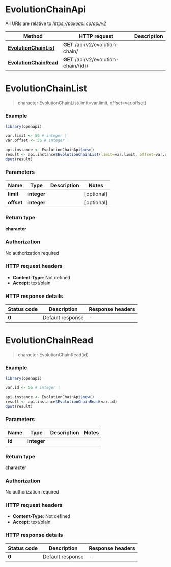 # EvolutionChainApi

All URIs are relative to *https://pokeapi.co/api/v2*

Method | HTTP request | Description
------------- | ------------- | -------------
[**EvolutionChainList**](EvolutionChainApi.md#EvolutionChainList) | **GET** /api/v2/evolution-chain/ | 
[**EvolutionChainRead**](EvolutionChainApi.md#EvolutionChainRead) | **GET** /api/v2/evolution-chain/{id}/ | 


# **EvolutionChainList**
> character EvolutionChainList(limit=var.limit, offset=var.offset)



### Example
```R
library(openapi)

var.limit <- 56 # integer | 
var.offset <- 56 # integer | 

api.instance <- EvolutionChainApi$new()
result <- api.instance$EvolutionChainList(limit=var.limit, offset=var.offset)
dput(result)
```

### Parameters

Name | Type | Description  | Notes
------------- | ------------- | ------------- | -------------
 **limit** | **integer**|  | [optional] 
 **offset** | **integer**|  | [optional] 

### Return type

**character**

### Authorization

No authorization required

### HTTP request headers

 - **Content-Type**: Not defined
 - **Accept**: text/plain

### HTTP response details
| Status code | Description | Response headers |
|-------------|-------------|------------------|
| **0** | Default response |  -  |

# **EvolutionChainRead**
> character EvolutionChainRead(id)



### Example
```R
library(openapi)

var.id <- 56 # integer | 

api.instance <- EvolutionChainApi$new()
result <- api.instance$EvolutionChainRead(var.id)
dput(result)
```

### Parameters

Name | Type | Description  | Notes
------------- | ------------- | ------------- | -------------
 **id** | **integer**|  | 

### Return type

**character**

### Authorization

No authorization required

### HTTP request headers

 - **Content-Type**: Not defined
 - **Accept**: text/plain

### HTTP response details
| Status code | Description | Response headers |
|-------------|-------------|------------------|
| **0** | Default response |  -  |

